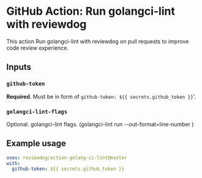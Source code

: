 # GitHub Action: Run golangci-lint with reviewdog

This action Run golangci-lint with reviewdog on pull requests to improve code review experience.

## Inputs

### `github-token`

**Required**. Must be in form of `github-token: ${{ secrets.github_token }}`'.

### `golangci-lint-flags`

Optional. golangci-lint flags. (golangci-lint run --out-format=line-number <golangci-lint-flags>)

## Example usage

```yml
uses: reviewdog/action-golang-ci-lint@master
with:
  github-token: ${{ secrets.github_token }}
```
